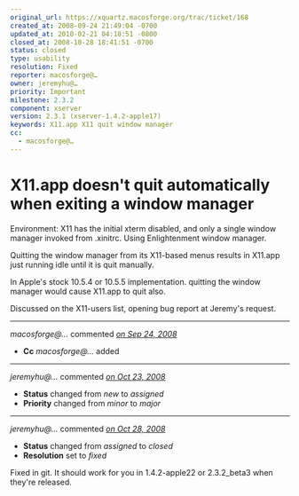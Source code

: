 ```yaml
---
original_url: https://xquartz.macosforge.org/trac/ticket/168
created_at: 2008-09-24 21:49:04 -0700
updated_at: 2010-02-21 04:18:51 -0800
closed_at: 2008-10-28 18:41:51 -0700
status: closed
type: usability
resolution: Fixed
reporter: macosforge@…
owner: jeremyhu@…
priority: Important
milestone: 2.3.2
component: xserver
version: 2.3.1 (xserver-1.4.2-apple17)
keywords: X11.app X11 quit window manager
cc:
  - macosforge@…
---
```


X11.app doesn't quit automatically when exiting a window manager
================================================================


Environment: X11 has the initial xterm disabled, and only a single window manager invoked from .xinitrc. Using Enlightenment window manager.

Quitting the window manager from its X11-based menus results in X11.app just running idle until it is quit manually.

In Apple's stock 10.5.4 or 10.5.5 implementation. quitting the window manager would cause X11.app to quit also.

Discussed on the X11-users list, opening bug report at Jeremy's request.



---

*macosforge@…* commented *[on Sep 24, 2008](https://xquartz.macosforge.org/trac/ticket/168#comment:1 "September 24, 2008 at 9:50 PM PDT")*

-   **Cc** *macosforge@…* added



---

*jeremyhu@…* commented *[on Oct 23, 2008](https://xquartz.macosforge.org/trac/ticket/168#comment:2 "October 23, 2008 at 8:23 PM PDT")*

-   **Status** changed from *new* to *assigned*
-   **Priority** changed from *minor* to *major*



---

*jeremyhu@…* commented *[on Oct 28, 2008](https://xquartz.macosforge.org/trac/ticket/168#comment:3 "October 28, 2008 at 6:41 PM PDT")*

-   **Status** changed from *assigned* to *closed*
-   **Resolution** set to *fixed*

Fixed in git. It should work for you in 1.4.2-apple22 or 2.3.2\_beta3 when they're released.



